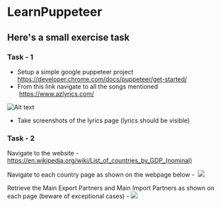 # LearnPuppeteer


## Here's a small exercise task

### Task - 1

* Setup a simple google puppeteer project https://developer.chrome.com/docs/puppeteer/get-started/
* From this link navigate to all the songs mentioned  https://www.azlyrics.com/

![Alt text](../../../GDPTable.png)


* Take screenshots of the lyrics page (lyrics should be visible)

### Task - 2

Navigate to the website - https://en.wikipedia.org/wiki/List_of_countries_by_GDP_(nominal)

Navigate to each country page as shown on the webpage below - 
![]()
<img src='C://Users/Ayush Mishra/Desktop/GDPTable.png'>

Retrieve the Main Export Partners and Main Import Partners as shown on each page (beware of exceptional cases) -
![](c://Users/Ayush%20Mishra/Desktop/ImportExportPartners.png)
